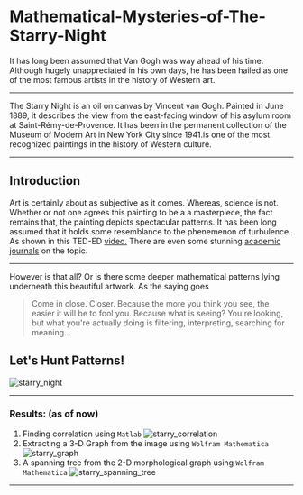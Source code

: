# Mathematical-Mysteries-of-The-Starry-Night
It has long been assumed that Van Gogh was way ahead of his time. Although hugely unappreciated in his own days, he has been hailed as one of the most famous artists in the history of Western art.
- - - -
The Starry Night is an oil on canvas by Vincent van Gogh. Painted in June 1889, it describes the view from the east-facing window of his asylum room at Saint-Rémy-de-Provence. It has been in the permanent collection of the Museum of Modern Art in New York City since 1941.is one of the most recognized paintings in the history of Western culture.
- - - -
## Introduction

Art is certainly about as subjective as it comes. Whereas, science is not. Whether or not one agrees this painting to be a a masterpiece, the fact remains that, the painting depicts spectacular patterns.
It has been long assumed that it holds some resemblance to the phenemenon of turbulence. As shown in this TED-ED [video.](https://ed.ted.com/lessons/the-unexpected-math-behind-van-gogh-s-starry-night-natalya-st-clair#discussion-open)
There are even some stunning [academic journals](https://arxiv.org/pdf/1902.03381.pdf) on the topic.
- - - -
However is that all?
Or is there some deeper mathematical patterns lying underneath this beautiful artwork.
As the saying goes

>Come in close.
>Closer.
>Because the more you think you see, the easier it will be to fool you.
>Because what is seeing?
>You're looking, but what you're actually doing is filtering, interpreting, searching for meaning...

## Let's Hunt Patterns!

![starry_night](https://user-images.githubusercontent.com/44690292/57987014-9468ec80-7a99-11e9-8168-cfe531a844ae.jpg)

- - - -

### Results: (as of now)
1. Finding correlation using `Matlab`
![starry_correlation](https://user-images.githubusercontent.com/44690292/58578356-393bb480-8266-11e9-9fde-71a6171a9cc3.jpg)
2. Extracting a 3-D Graph from the image using `Wolfram Mathematica`
![starry_graph](https://user-images.githubusercontent.com/44690292/58579661-30001700-8269-11e9-8418-73c3a7ec25de.jpg)
3. A spanning tree from the 2-D morphological graph using `Wolfram Mathematica`
![starry_spanning_tree](https://user-images.githubusercontent.com/44690292/58621109-45675680-82e6-11e9-8f65-44294e0b06e6.png)

- - - -

